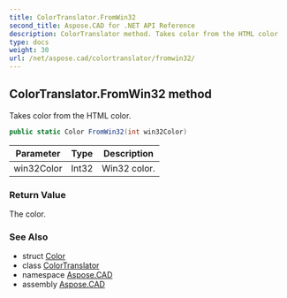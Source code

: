 ```yaml
---
title: ColorTranslator.FromWin32
second_title: Aspose.CAD for .NET API Reference
description: ColorTranslator method. Takes color from the HTML color
type: docs
weight: 30
url: /net/aspose.cad/colortranslator/fromwin32/
---
```

## ColorTranslator.FromWin32 method

Takes color from the HTML color.

```csharp
public static Color FromWin32(int win32Color)
```

| Parameter | Type | Description |
| --- | --- | --- |
| win32Color | Int32 | Win32 color. |

### Return Value

The color.

### See Also

* struct [Color](../../color/)
* class [ColorTranslator](../)
* namespace [Aspose.CAD](../../colortranslator/)
* assembly [Aspose.CAD](../../../)


